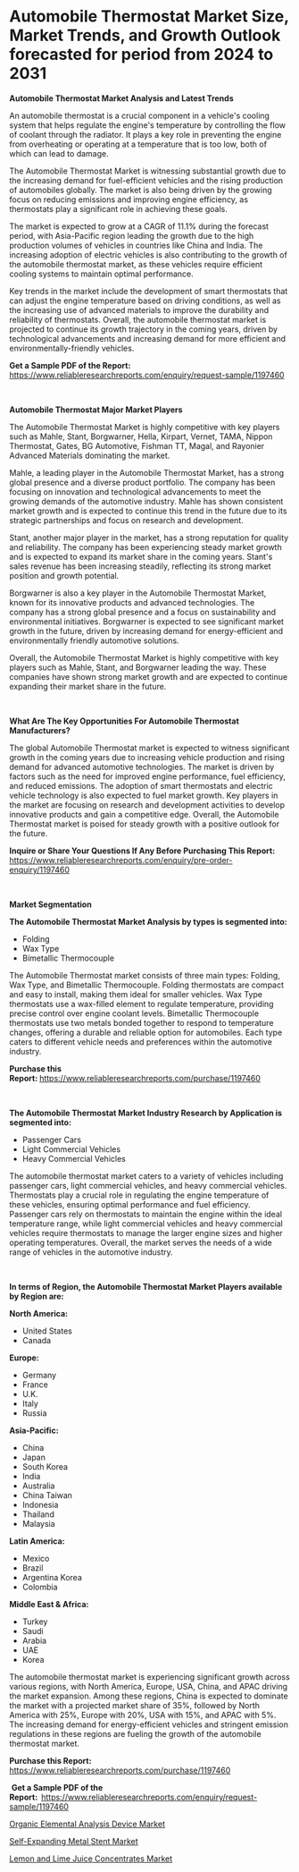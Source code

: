 <p><h1>Automobile Thermostat Market Size, Market Trends, and Growth Outlook forecasted for period from 2024 to 2031</h1></p><p><strong>Automobile Thermostat Market Analysis and Latest Trends</strong></p>
<p><p>An automobile thermostat is a crucial component in a vehicle's cooling system that helps regulate the engine's temperature by controlling the flow of coolant through the radiator. It plays a key role in preventing the engine from overheating or operating at a temperature that is too low, both of which can lead to damage.</p><p>The Automobile Thermostat Market is witnessing substantial growth due to the increasing demand for fuel-efficient vehicles and the rising production of automobiles globally. The market is also being driven by the growing focus on reducing emissions and improving engine efficiency, as thermostats play a significant role in achieving these goals.</p><p>The market is expected to grow at a CAGR of 11.1% during the forecast period, with Asia-Pacific region leading the growth due to the high production volumes of vehicles in countries like China and India. The increasing adoption of electric vehicles is also contributing to the growth of the automobile thermostat market, as these vehicles require efficient cooling systems to maintain optimal performance.</p><p>Key trends in the market include the development of smart thermostats that can adjust the engine temperature based on driving conditions, as well as the increasing use of advanced materials to improve the durability and reliability of thermostats. Overall, the automobile thermostat market is projected to continue its growth trajectory in the coming years, driven by technological advancements and increasing demand for more efficient and environmentally-friendly vehicles.</p></p>
<p><strong>Get a Sample PDF of the Report:&nbsp;</strong> <a href="https://www.reliableresearchreports.com/enquiry/request-sample/1197460">https://www.reliableresearchreports.com/enquiry/request-sample/1197460</a></p>
<p>&nbsp;</p>
<p><strong>Automobile Thermostat Major Market Players</strong></p>
<p><p>The Automobile Thermostat Market is highly competitive with key players such as Mahle, Stant, Borgwarner, Hella, Kirpart, Vernet, TAMA, Nippon Thermostat, Gates, BG Automotive, Fishman TT, Magal, and Rayonier Advanced Materials dominating the market.</p><p>Mahle, a leading player in the Automobile Thermostat Market, has a strong global presence and a diverse product portfolio. The company has been focusing on innovation and technological advancements to meet the growing demands of the automotive industry. Mahle has shown consistent market growth and is expected to continue this trend in the future due to its strategic partnerships and focus on research and development.</p><p>Stant, another major player in the market, has a strong reputation for quality and reliability. The company has been experiencing steady market growth and is expected to expand its market share in the coming years. Stant's sales revenue has been increasing steadily, reflecting its strong market position and growth potential.</p><p>Borgwarner is also a key player in the Automobile Thermostat Market, known for its innovative products and advanced technologies. The company has a strong global presence and a focus on sustainability and environmental initiatives. Borgwarner is expected to see significant market growth in the future, driven by increasing demand for energy-efficient and environmentally friendly automotive solutions.</p><p>Overall, the Automobile Thermostat Market is highly competitive with key players such as Mahle, Stant, and Borgwarner leading the way. These companies have shown strong market growth and are expected to continue expanding their market share in the future.</p></p>
<p>&nbsp;</p>
<p><strong>What Are The Key Opportunities For Automobile Thermostat Manufacturers?</strong></p>
<p><p>The global Automobile Thermostat market is expected to witness significant growth in the coming years due to increasing vehicle production and rising demand for advanced automotive technologies. The market is driven by factors such as the need for improved engine performance, fuel efficiency, and reduced emissions. The adoption of smart thermostats and electric vehicle technology is also expected to fuel market growth. Key players in the market are focusing on research and development activities to develop innovative products and gain a competitive edge. Overall, the Automobile Thermostat market is poised for steady growth with a positive outlook for the future.</p></p>
<p><strong>Inquire or Share Your Questions If Any Before Purchasing This Report:</strong> <a href="https://www.reliableresearchreports.com/enquiry/pre-order-enquiry/1197460">https://www.reliableresearchreports.com/enquiry/pre-order-enquiry/1197460</a></p>
<p>&nbsp;</p>
<p><strong>Market Segmentation</strong></p>
<p><strong>The Automobile Thermostat Market Analysis by types is segmented into:</strong></p>
<p><ul><li>Folding</li><li>Wax Type</li><li>Bimetallic Thermocouple</li></ul></p>
<p><p>The Automobile Thermostat market consists of three main types: Folding, Wax Type, and Bimetallic Thermocouple. Folding thermostats are compact and easy to install, making them ideal for smaller vehicles. Wax Type thermostats use a wax-filled element to regulate temperature, providing precise control over engine coolant levels. Bimetallic Thermocouple thermostats use two metals bonded together to respond to temperature changes, offering a durable and reliable option for automobiles. Each type caters to different vehicle needs and preferences within the automotive industry.</p></p>
<p><strong>Purchase this Report:&nbsp;</strong><a href="https://www.reliableresearchreports.com/purchase/1197460">https://www.reliableresearchreports.com/purchase/1197460</a></p>
<p>&nbsp;</p>
<p><strong>The Automobile Thermostat Market Industry Research by Application is segmented into:</strong></p>
<p><ul><li>Passenger Cars</li><li>Light Commercial Vehicles</li><li>Heavy Commercial Vehicles</li></ul></p>
<p><p>The automobile thermostat market caters to a variety of vehicles including passenger cars, light commercial vehicles, and heavy commercial vehicles. Thermostats play a crucial role in regulating the engine temperature of these vehicles, ensuring optimal performance and fuel efficiency. Passenger cars rely on thermostats to maintain the engine within the ideal temperature range, while light commercial vehicles and heavy commercial vehicles require thermostats to manage the larger engine sizes and higher operating temperatures. Overall, the market serves the needs of a wide range of vehicles in the automotive industry.</p></p>
<p>&nbsp;</p>
<p><strong>In terms of Region, the Automobile Thermostat Market Players available by Region are:</strong></p>
<p>
    <p> <strong> North America: </strong>
        <ul>
            <li>United States</li>
            <li>Canada</li>
        </ul>
        </p> 
    <p> <strong> Europe: </strong>
        <ul>
            <li>Germany</li>
            <li>France</li>
            <li>U.K.</li>
            <li>Italy</li>
            <li>Russia</li>
        </ul>
        </p> 
    <p> <strong> Asia-Pacific: </strong>
        <ul>
            <li>China</li>
            <li>Japan</li>
            <li>South Korea</li>
            <li>India</li>
            <li>Australia</li>
            <li>China Taiwan</li>
            <li>Indonesia</li>
            <li>Thailand</li>
            <li>Malaysia</li>
        </ul>
        </p> 
    <p> <strong> Latin America: </strong>
        <ul>
            <li>Mexico</li>
            <li>Brazil</li>
            <li>Argentina Korea</li>
            <li>Colombia</li>
        </ul>
        </p> 
    <p> <strong> Middle East & Africa: </strong>
        <ul>
            <li>Turkey</li>
            <li>Saudi</li>
            <li>Arabia</li>
            <li>UAE</li>
            <li>Korea</li>
        </ul>
    </p>
    </p>
<p><p>The automobile thermostat market is experiencing significant growth across various regions, with North America, Europe, USA, China, and APAC driving the market expansion. Among these regions, China is expected to dominate the market with a projected market share of 35%, followed by North America with 25%, Europe with 20%, USA with 15%, and APAC with 5%. The increasing demand for energy-efficient vehicles and stringent emission regulations in these regions are fueling the growth of the automobile thermostat market.</p></p>
<p><strong>Purchase this Report: </strong><a href="https://www.reliableresearchreports.com/purchase/1197460">https://www.reliableresearchreports.com/purchase/1197460</a></p>
<p>&nbsp;<strong>Get a Sample PDF of the Report:&nbsp;&nbsp;</strong><a href="https://www.reliableresearchreports.com/enquiry/request-sample/1197460">https://www.reliableresearchreports.com/enquiry/request-sample/1197460</a></p>
<p><strong></strong></p>
<p><p><a href="https://view.publitas.com/reportprime-1/organic-elemental-analysis-device-market-size-furnishes-valuable-information-encompassing-market-share-market-trends-and-projections-spanning-from-2023-to-2030/">Organic Elemental Analysis Device Market</a></p><p><a href="https://view.publitas.com/reportprime-1/self-expanding-metal-stent-market-research-report-forecasted-for-period-from-2023-2030-by-market-type-market-application-and-region/">Self-Expanding Metal Stent Market</a></p><p><a href="https://view.publitas.com/reportprime-1/lemon-and-lime-juice-concentrates-market-research-report-provides-thorough-industry-overview-which-offers-an-in-depth-analysis-of-product-trends-and-new-market-divisions/">Lemon and Lime Juice Concentrates Market</a></p></p>
